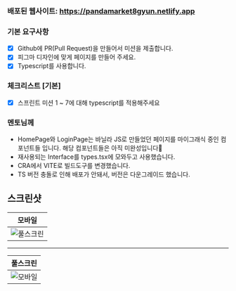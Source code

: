 ### 배포된 웹사이트: https://pandamarket8gyun.netlify.app

### 기본 요구사항

- [x] Github에 PR(Pull Request)을 만들어서 미션을 제출합니다.
- [x] 피그마 디자인에 맞게 페이지를 만들어 주세요.
- [x] Typescript를 사용합니다.

### 체크리스트 [기본]

- [x] 스프린트 미션 1 ~ 7에 대해 typescript를 적용해주세요

### 멘토님께

- HomePage와 LoginPage는 바닐라 JS로 만들었던 페이지를 마이그래식 중인 컴포넌트들 입니다. 해당 컴포넌트들은 아직 미완성입니다🥹
- 재사용되는 Interface를 types.tsx에 모와두고 사용했습니다.
- CRA에서 VITE로 빌드도구를 변경했습니다.
- TS 버전 충돌로 인해 배포가 안돼서, 버전은 다운그레이드 했습니다.

## 스크린샷

|                                            모바일                                            |
| :------------------------------------------------------------------------------------------: |
| ![풀스크린](https://github.com/user-attachments/assets/7550fc04-60f8-40fb-b9ff-446f6eeb9d1d) |

<hr>

|                                          풀스크린                                          |
| :----------------------------------------------------------------------------------------: |
| ![모바일](https://github.com/user-attachments/assets/21ddab46-c8fe-4be6-ba87-f2b58838b71f) |
